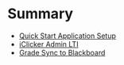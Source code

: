 # Summary

* [Quick Start Application Setup](README.md)
* [iClicker Admin LTI](iclicker-admin-lti.md)
* [Grade Sync to Blackboard](grade-sync-to-blackboard.md)

